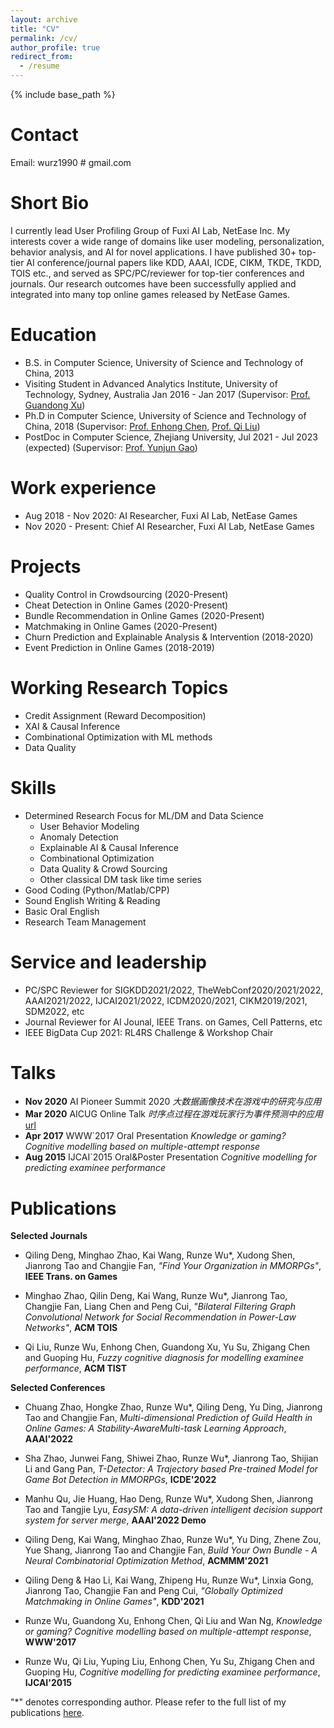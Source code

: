 ```yaml
---
layout: archive
title: "CV"
permalink: /cv/
author_profile: true
redirect_from:
  - /resume
---
```


{% include base_path %}

Contact
======
Email: wurz1990 \# gmail.com

Short Bio
======
I currently lead User Profiling Group of Fuxi AI Lab, NetEase Inc. My interests cover a wide range of domains like user modeling, personalization, behavior analysis, and AI for novel applications. I have published 30+ top-tier AI conference/journal papers like KDD, AAAI, ICDE, CIKM, TKDE, TKDD, TOIS etc., and served as SPC/PC/reviewer for top-tier conferences and journals.  Our research outcomes have been successfully applied and integrated into many top online games released by NetEase Games.

Education
======
* B.S. in Computer Science, University of Science and Technology of China, 2013
* Visiting Student in Advanced Analytics Institute, University of Technology, Sydney, Australia Jan 2016 - Jan 2017 (Supervisor: [Prof. Guandong Xu](https://profiles.uts.edu.au/Guandong.Xu))
* Ph.D in Computer Science, University of Science and Technology of China, 2018 (Supervisor: [Prof. Enhong Chen](http://staff.ustc.edu.cn/~cheneh/), [Prof. Qi Liu](http://staff.ustc.edu.cn/~qiliuql/))
* PostDoc in Computer Science, Zhejiang University, Jul 2021 - Jul 2023 (expected) (Supervisor: [Prof. Yunjun Gao](https://mypage.zju.edu.cn/gaoyj_cn))

Work experience
======
* Aug 2018 - Nov 2020: AI Researcher, Fuxi AI Lab, NetEase Games
* Nov 2020 - Present: Chief AI Researcher, Fuxi AI Lab, NetEase Games

Projects
======
- Quality Control in Crowdsourcing (2020-Present)
- Cheat Detection in Online Games (2020-Present)
- Bundle Recommendation in Online Games (2020-Present)
- Matchmaking in Online Games (2020-Present)
- Churn Prediction and Explainable Analysis & Intervention (2018-2020)
- Event Prediction in Online Games (2018-2019)

Working Research Topics
=====
- Credit Assignment (Reward Decomposition)
- XAI & Causal Inference
- Combinational Optimization with ML methods
- Data Quality

  
Skills
======
* Determined Research Focus for ML/DM and Data Science
  - User Behavior Modeling
  - Anomaly Detection
  - Explainable AI & Causal Inference
  - Combinational Optimization
  - Data Quality & Crowd Sourcing 
  - Other classical DM task like time series
* Good Coding (Python/Matlab/CPP)
* Sound English Writing & Reading
* Basic Oral English
* Research Team Management

Service and leadership
======
* PC/SPC Reviewer for SIGKDD2021/2022, TheWebConf2020/2021/2022, AAAI2021/2022, IJCAI2021/2022, ICDM2020/2021, CIKM2019/2021, SDM2022, etc
* Journal Reviewer for AI Jounal, IEEE Trans. on Games, Cell Patterns, etc
* IEEE BigData Cup 2021: RL4RS Challenge & Workshop Chair


Talks
=====
- **Nov 2020** AI Pioneer Summit 2020 *大数据画像技术在游戏中的研究与应用*
- **Mar 2020** AICUG Online Talk *时序点过程在游戏玩家行为事件预测中的应用* [url](https://zhuanlan.zhihu.com/p/133048880)
- **Apr 2017** WWW`2017 Oral Presentation *Knowledge or gaming? Cognitive modelling based on multiple-attempt response*
- **Aug 2015** IJCAI`2015 Oral&Poster Presentation *Cognitive modelling for predicting examinee performance*

Publications
======

**Selected Journals**
- Qiling Deng, Minghao Zhao, Kai Wang, Runze Wu\*, Xudong Shen, Jianrong Tao and Changjie Fan, *"Find Your Organization in MMORPGs"*, **IEEE Trans. on Games** 

- Minghao Zhao, Qilin Deng, Kai Wang, Runze Wu\*, Jianrong Tao, Changjie Fan, Liang Chen and Peng Cui, *"Bilateral Filtering Graph Convolutional Network for Social Recommendation in Power-Law Networks"*, **ACM TOIS** 

- Qi Liu, Runze Wu, Enhong Chen, Guandong Xu, Yu Su, Zhigang Chen and Guoping Hu, *Fuzzy cognitive diagnosis for modelling examinee performance*, **ACM TIST**

**Selected Conferences**
- Chuang Zhao, Hongke Zhao, Runze Wu\*, Qiling Deng, Yu Ding, Jianrong Tao and Changjie Fan, *Multi-dimensional Prediction of Guild Health in Online Games: A Stability-AwareMulti-task Learning Approach*, **AAAI'2022** 

- Sha Zhao, Junwei Fang, Shiwei Zhao, Runze Wu\*, Jianrong Tao, Shijian Li and Gang Pan, *T-Detector: A Trajectory based Pre-trained Model for Game Bot Detection in MMORPGs*, **ICDE'2022** 

- Manhu Qu, Jie Huang, Hao Deng, Runze Wu\*, Xudong Shen, Jianrong Tao and Tangjie Lyu, *EasySM: A data-driven intelligent decision support system for server merge*, **AAAI'2022 Demo** 

- Qiling Deng, Kai Wang, Minghao Zhao, Runze Wu\*, Yu Ding, Zhene Zou, Yue Shang, Jianrong Tao and Changjie Fan, *Build Your Own Bundle - A Neural Combinatorial Optimization Method*, **ACMMM'2021** 

- Qiling Deng & Hao Li, Kai Wang, Zhipeng Hu, Runze Wu\*, Linxia Gong, Jianrong Tao, Changjie Fan and Peng Cui, *"Globally Optimized Matchmaking in Online Games"*, **KDD'2021** 

- Runze Wu, Guandong Xu, Enhong Chen, Qi Liu and Wan Ng, *Knowledge or gaming? Cognitive modelling based on multiple-attempt response*, **WWW'2017**

- Runze Wu, Qi Liu, Yuping Liu, Enhong Chen, Yu Su, Zhigang Chen and Guoping Hu, *Cognitive modelling for predicting examinee performance*, **IJCAI'2015**

"\*" denotes corresponding author. Please refer to the full list of my publications [here](/publications).

<!--  

  <ul>{% for post in site.publications %}
    {% include archive-single-cv.html %}
  {% endfor %}</ul>


Talks
======
  <ul>{% for post in site.talks %}
    {% include archive-single-talk-cv.html %}
  {% endfor %}</ul>
  
Teaching
======
  <ul>{% for post in site.teaching %}
    {% include archive-single-cv.html %}
  {% endfor %}</ul>
-->
  

